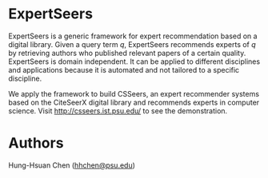 ExpertSeers
===========
ExpertSeers is a generic framework for expert recommendation based on a digital
library.  Given a query term *q*, ExpertSeers recommends experts of *q* by
retrieving authors who published relevant papers of a certain quality.
ExpertSeers is domain independent. It can be applied to different disciplines
and applications because it is automated and not tailored to a specific
discipline. 

We apply the framework to build CSSeers, an expert recommender systems based on
the CiteSeerX digital library and recommends experts in computer science.  Visit
http://csseers.ist.psu.edu/ to see the demonstration.


Authors
=======
Hung-Hsuan Chen (hhchen@psu.edu)
